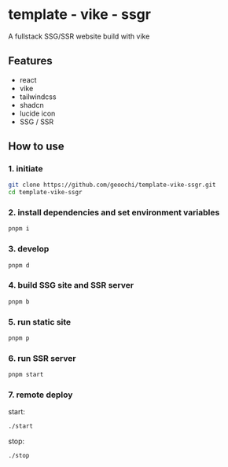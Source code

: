 # template - vike - ssgr

A fullstack SSG/SSR website build with vike

## Features

- react
- vike
- tailwindcss
- shadcn
- lucide icon
- SSG / SSR

## How to use

### 1. initiate

```sh
git clone https://github.com/geoochi/template-vike-ssgr.git
cd template-vike-ssgr
```

### 2. install dependencies and set environment variables

```sh
pnpm i
```

### 3. develop

```sh
pnpm d
```

### 4. build SSG site and SSR server

```sh
pnpm b
```

### 5. run static site

```sh
pnpm p
```

### 6. run SSR server

```sh
pnpm start
```

### 7. remote deploy

start:

```sh
./start
```

stop:

```sh
./stop
```
